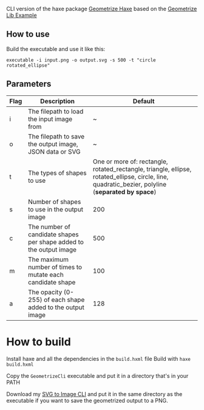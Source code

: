 CLI version of the haxe package [Geometrize Haxe](https://github.com/Tw1ddle/geometrize-haxe) based on the [Geometrize Lib Example](https://github.com/Tw1ddle/geometrize-lib-example)

## How to use

Build the executable and use it like this:

```
executable -i input.png -o output.svg -s 500 -t "circle rotated_ellipse"
```

## Parameters

| Flag | Description                                                        | Default                                                                                                                                             |
| ---- | ------------------------------------------------------------------ | --------------------------------------------------------------------------------------------------------------------------------------------------- |
| i    | The filepath to load the input image from                          | ~                                                                                                                                                   |
| o    | The filepath to save the output image, JSON data or SVG            | ~                                                                                                                                                   |
| t    | The types of shapes to use                                         | One or more of: rectangle, rotated_rectangle, triangle, ellipse, rotated_ellipse, circle, line, quadratic_bezier, polyline (**separated by space**) |
| s    | Number of shapes to use in the output image                        | 200                                                                                                                                                 |
| c    | The number of candidate shapes per shape added to the output image | 500                                                                                                                                                 |
| m    | The maximum number of times to mutate each candidate shape         | 100                                                                                                                                                 |
| a    | The opacity (0-255) of each shape added to the output image        | 128                                                                                                                                                 |

# How to build

Install haxe and all the dependencies in the `build.hxml` file
Build with `haxe build.hxml`

Copy the `GeometrizeCli` executable and put it in a directory that's in your PATH

Download my [SVG to Image CLI](https://github.com/ErikGaDev/svg-to-img-cli/releases) and put it in the same directory as the executable if you want to save the geometrized output to a PNG.
